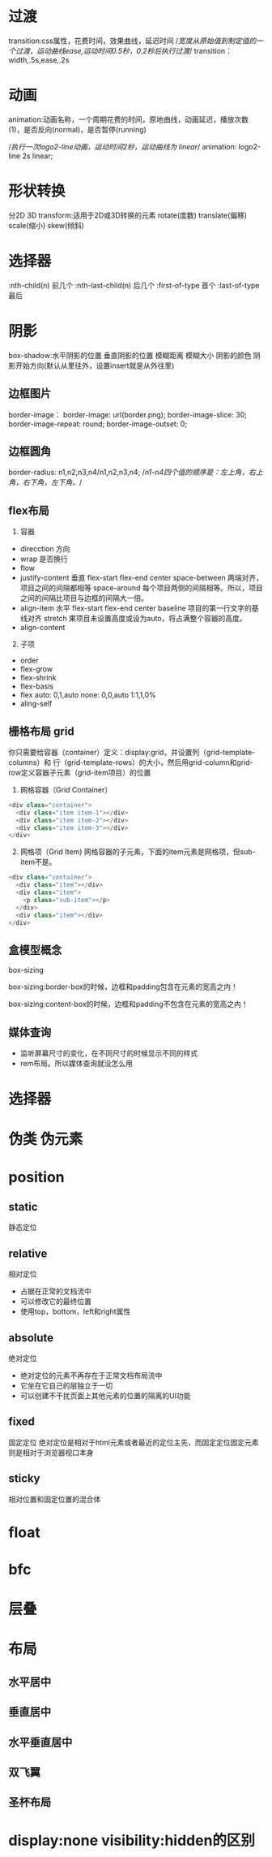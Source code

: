 # 过渡
transition:css属性，花费时间，效果曲线，延迟时间
/*宽度从原始值到制定值的一个过渡，运动曲线ease,运动时间0.5秒，0.2秒后执行过渡*/
transition：width,.5s,ease,.2s

# 动画
animation:动画名称，一个周期花费的时间，原地曲线，动画延迟，播放次数(1)，是否反向(normal)，是否暂停(running)

/*执行一次logo2-line动画，运动时间2秒，运动曲线为 linear*/
animation: logo2-line 2s linear;

# 形状转换
分2D 3D
transform:适用于2D或3D转换的元素
rotate(度数)
translate(偏移)
scale(缩小)
skew(倾斜)

# 选择器
:nth-child(n) 前几个
:nth-last-child(n) 后几个
:first-of-type 首个
:last-of-type 最后

# 阴影
box-shadow:水平阴影的位置 垂直阴影的位置 模糊距离 模糊大小 阴影的颜色 阴影开始方向(默认从里往外，设置insert就是从外往里)

## 边框图片
border-image：
    border-image: url(border.png);
    border-image-slice: 30;
    border-image-repeat: round;
    border-image-outset: 0;
## 边框圆角
border-radius: n1,n2,n3,n4/n1,n2,n3,n4;
/*n1-n4四个值的顺序是：左上角，右上角，右下角，左下角。*/

## flex布局
1. 容器
- direcction 方向
- wrap 是否换行
- flow 
- justify-content 垂直 
flex-start 
flex-end 
center 
space-between  两端对齐，项目之间的间隔都相等
space-around  每个项目两侧的间隔相等。所以，项目之间的间隔比项目与边框的间隔大一倍。
- align-item 水平
flex-start
flex-end
center
baseline 项目的第一行文字的基线对齐
stretch 果项目未设置高度或设为auto，将占满整个容器的高度。
- align-content 
2. 子项 
- order
- flex-grow
- flex-shrink
- flex-basis
- flex 
auto: 0,1,auto
none: 0,0,auto
1:1,1,0%
- aling-self
## 栅格布局 grid
你只需要给容器（container）定义：display:grid，并设置列（grid-template-columns）和 行（grid-template-rows）的大小，然后用grid-column和grid-row定义容器子元素（grid-item项目）的位置

1. 网格容器（Grid Container）

```js
<div class="container">
  <div class="item item-1"></div>
  <div class="item item-2"></div>
  <div class="item item-3"></div>
</div>
```
2. 网格项（Grid Item)
网格容器的子元素，下面的item元素是网格项，但sub-item不是。

```js
<div class="container">
  <div class="item"></div> 
  <div class="item">
    <p class="sub-item"></p>
  </div>
  <div class="item"></div>
</div>

```


## 盒模型概念
box-sizing

box-sizing:border-box的时候，边框和padding包含在元素的宽高之内！

box-sizing:content-box的时候，边框和padding不包含在元素的宽高之内！

## 媒体查询
- 监听屏幕尺寸的变化，在不同尺寸的时候显示不同的样式
- rem布局。所以媒体查询就没怎么用


# 选择器

# 伪类 伪元素

# position
## static 
静态定位
## relative
相对定位
- 占据在正常的文档流中
- 可以修改它的最终位置
- 使用top，bottom，left和right属性 
## absolute
绝对定位
- 绝对定位的元素不再存在于正常文档布局流中
- 它坐在它自己的层独立于一切
- 可以创建不干扰页面上其他元素的位置的隔离的UI功能
## fixed
固定定位
绝对定位是相对于html元素或者最近的定位主先，而固定定位固定元素则是相对于浏览器视口本身

## sticky
相对位置和固定位置的混合体
# float
# bfc
# 层叠
# 布局
## 水平居中
## 垂直居中
## 水平垂直居中
## 双飞翼
## 圣杯布局
# display:none visibility:hidden的区别